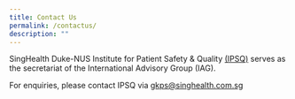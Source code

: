 ```yaml
---
title: Contact Us
permalink: /contactus/
description: ""
---
```

SingHealth Duke-NUS Institute for Patient Safety &amp; Quality [(IPSQ)](https://www.singhealthdukenus.com.sg/ipsq) serves as the secretariat of the International Advisory Group (IAG). 

For enquiries, please contact IPSQ via [gkps@singhealth.com.sg](mailto:gkps@singhealth.com.sg)